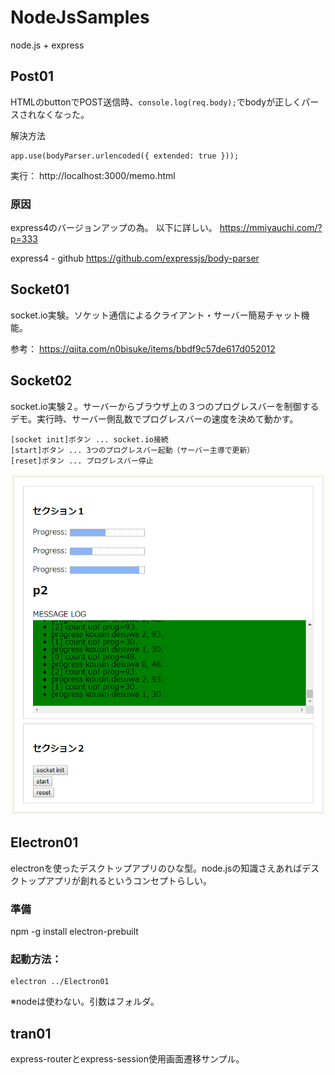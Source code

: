 # NodeJsSamples
node.js + express

## Post01
HTMLのbuttonでPOST送信時、```console.log(req.body);```でbodyが正しくパースされなくなった。

解決方法
```
app.use(bodyParser.urlencoded({ extended: true }));
```

実行：
http://localhost:3000/memo.html

### 原因
express4のバージョンアップの為。
以下に詳しい。
https://mmiyauchi.com/?p=333

express4 - github
https://github.com/expressjs/body-parser

## Socket01
socket.io実験。ソケット通信によるクライアント・サーバー簡易チャット機能。

参考：
https://qiita.com/n0bisuke/items/bbdf9c57de617d052012

## Socket02
socket.io実験２。サーバーからブラウザ上の３つのプログレスバーを制御するデモ。実行時、サーバー側乱数でプログレスバーの速度を決めて動かす。

```
[socket init]ボタン ... socket.io接続
[start]ボタン ... 3つのプログレスバー起動（サーバー主導で更新）
[reset]ボタン ... プログレスバー停止
```
![イメージ](./Socket02/image.png)

## Electron01
electronを使ったデスクトップアプリのひな型。node.jsの知識さえあればデスクトップアプリが創れるというコンセプトらしい。

### 準備
npm -g install electron-prebuilt

### 起動方法：
```
electron ../Electron01
```
※nodeは使わない。引数はフォルダ。


## tran01
express-routerとexpress-session使用画面遷移サンプル。
